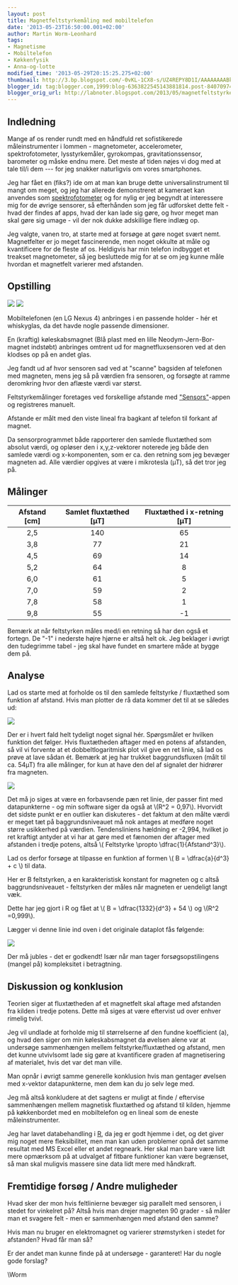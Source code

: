 ```yaml
---
layout: post
title: Magnetfeltstyrkemåling med mobiltelefon
date: '2013-05-23T16:50:00.001+02:00'
author: Martin Worm-Leonhard
tags:
- Magnetisme
- Mobiltelefon
- Køkkenfysik
- Anna-og-lotte
modified_time: '2013-05-29T20:15:25.275+02:00'
thumbnail: http://3.bp.blogspot.com/-0vKL-1CX8-s/UZ4REPY8D1I/AAAAAAAABkU/3ywKasCYB1Y/s72-c/magnetopstilling2.JPG
blogger_id: tag:blogger.com,1999:blog-6363822545143881814.post-840709741508133863
blogger_orig_url: http://labnoter.blogspot.com/2013/05/magnetfeltstyrkemaling-med-mobiltelefon.html
---
```


Indledning
----------

Mange af os render rundt med en håndfuld ret sofistikerede
måleinstrumenter i lommen - magnetometer, accelerometer,
spektrofotometer, lysstyrkemåler, gyrokompas, gravitationssensor,
barometer og måske endnu mere. Det meste af tiden nøjes vi dog med at
tale til/i dem --- for jeg snakker naturligvis om vores smartphones. 

Jeg har fået en (fiks?) ide om at man kan bruge dette universalinstrument til
mangt om meget, og jeg har allerede demonstreret at kameraet kan
anvendes som [spektrofotometer](http://www.lmfk.dk/artikler/data/artikler/1302/1302_53.pdf) og
for nylig er jeg begyndt at interessere mig for de øvrige sensorer, så
efterhånden som jeg får udforsket dette felt - hvad der findes af apps,
hvad der kan lade sig gøre, og hvor meget man skal gøre sig umage - vil
der nok dukke adskillige flere indlæg op.

Jeg valgte, vanen tro, at starte med at forsøge at gøre noget svært
nemt. Magnetfelter er jo meget fascinerende, men noget okkulte at måle
og kvantificere for de fleste af os. Heldigvis har min telefon indbygget
et treakset magnetometer, så jeg besluttede mig for at se om jeg kunne
måle hvordan et magnetfelt varierer med afstanden.

Opstilling
----------

![]({{site.url}}/images/magnetopstilling2.jpg) ![]({site.url}}/images/magnetopstilling1.jpg)

Mobiltelefonen (en LG Nexus 4) anbringes i en passende holder - hér et
whiskyglas, da det havde nogle passende dimensioner. 

En (kraftig) køleskabsmagnet (Blå plast med en lille
Neodym-Jern-Bor-magnet indstøbt) anbringes omtrent ud for
magnetfluxsensoren ved at den klodses op på en andet glas. 

Jeg fandt ud af hvor sensoren sad ved at "scanne" bagsiden af telefonen
med magneten, mens jeg så på værdien fra sensoren, og forsøgte at ramme
deromkring hvor den aflæste værdi var størst.

Feltstyrkemålinger foretages ved forskellige afstande med
["Sensors"](https://play.google.com/store/apps/details?id=aizen.sensors)-appen
og registreres manuelt. 

Afstande er målt med den viste lineal fra bagkant af telefon til forkant
af magnet.

Da sensorprogrammet både rapporterer den samlede fluxtæthed som absolut
værdi, og opløser den i x,y,z-vektorer noterede jeg både den samlede
værdi og x-komponenten, som er ca. den retning som jeg bevæger magneten
ad. Alle værdier opgives at være i mikrotesla (µT), så det tror jeg på.

Målinger
--------

 | Afstand \[cm\] |  Samlet fluxtæthed \[µT\] |  Fluxtæthed i x-retning \[µT\]| 
 |:--------------:|:------------------------:|:------------------------------:|
 | 2,5            |  140                      |  65                           |
 | 3,8            |  77                       |  21                           |
 | 4,5            |  69                       |  14                           |
 | 5,2            |  64                       |  8                            |
 | 6,0            |  61                       |  5                            |
 | 7,0            |  59                       |  2                            |
 | 7,8            |  58                       |  1                            |
 | 9,8            |  55                       |  -1                           |


Bemærk at når feltstyrken måles med/i en retning så har den også et
fortegn. De "-1" i nederste højre hjørne er altså helt ok.
Jeg beklager i øvrigt den tudegrimme tabel - jeg skal have fundet en
smartere måde at bygge dem på.

Analyse
-------

Lad os starte med at forholde os til den samlede feltstyrke / fluxtæthed
som funktion af afstand. Hvis man plotter de rå data kommer det til at
se således ud:

![]({{site.url}}/images/magnetrådata.png)

Der er i hvert fald helt tydeligt noget signal hér. Spørgsmålet er
hvilken funktion det følger. Hvis fluxtætheden aftager med en potens af
afstanden, så vil vi forvente at et dobbeltlogaritmisk plot vil give en
ret linie, så lad os prøve at lave sådan ét. Bemærk at jeg har trukket
baggrundsfluxen (målt til ca. 54µT) fra alle målinger, for kun at have
den del af signalet der hidrører fra magneten.

![]({site.url}}/images/magnetloglog.png)

Det må jo siges at være en forbavsende pæn ret linie, der passer fint
med datapunkterne - og min software siger da også at \\(R^2 = 0,97\\).
Hvorvidt det sidste punkt er en outlier kan diskuteres - det faktum at
den målte værdi er meget tæt på baggrundsniveauet må nok antages at
medføre noget større usikkerhed på værdien.
Tendensliniens hældning er -2,994, hvilket jo ret kraftigt antyder at vi
har at gøre med et fænomen der aftager med afstanden i tredje potens,
altså \\( Feltstyrke \propto \dfrac{1}{Afstand^3}\\).

Lad os derfor forsøge at tilpasse en funktion af formen \\( B =
\dfrac{a}{d^3} + c \\) til data.

Her er B feltstyrken, a en karakteristisk konstant for magneten og c
altså baggrundsniveauet - feltstyrken der måles når magneten er
uendeligt langt væk.

Dette har jeg gjort i R og fået at \\( B = \dfrac{1332}{d^3} + 54 \\)
og \\(R^2 =0,999\\).

Lægger vi denne linie ind oven i det originale dataplot fås følgende:

![]({{site.url}}images/magnetslutfit.png)

Der må jubles - det er godkendt! Især når man tager forsøgsopstilingens
(mangel på) kompleksitet i betragtning.

Diskussion og konklusion
------------------------

Teorien siger at fluxtætheden af et magnetfelt skal aftage med afstanden
fra kilden i tredje potens. Dette må siges at være eftervist ud over
enhver rimelig tvivl.

Jeg vil undlade at forholde mig til størrelserne af den fundne
koefficient (a), og hvad den siger om min køleskabsmagnet da øvelsen
alene var at undersøge sammenhængen mellem feltstyrke/fluxtæthed og
afstand, men det kunne utvivlsomt lade sig gøre at kvantificere graden
af magnetisering af materialet, hvis det var det man ville.

Man opnår i øvrigt samme generelle konklusion hvis man gentager øvelsen
med x-vektor datapunkterne, men dem kan du jo selv lege med.

Jeg må altså konkludere at det sagtens er muligt at finde / eftervise
sammenhængen mellem magnetisk fluxtæthed og afstand til kilden, hjemme
på køkkenbordet med en mobiltelefon og en lineal som de eneste
måleinstrumenter.

Jeg har lavet databehandling i [R](http://www.r-project.org/), da jeg er
godt hjemme i det, og det giver mig noget mere fleksibilitet, men man
kan uden problemer opnå det samme resultat med MS Excel eller et andet
regneark. Her skal man bare være lidt mere opmærksom på at udvalget af
fitbare funktioner kan være begrænset, så man skal muligvis massere sine
data lidt mere med håndkraft.

Fremtidige forsøg / Andre muligheder
------------------------------------

Hvad sker der mon hvis feltlinierne bevæger sig parallelt med sensoren,
i stedet for vinkelret på? Altså hvis man drejer magneten 90 grader - så
måler man et svagere felt - men er sammenhængen med afstand den samme?

Hvis man nu bruger en elektromagnet og varierer strømstyrken i stedet
for afstanden? Hvad får man så?

Er der andet man kunne finde på at undersøge - garanteret! Har du nogle
gode forslag?

\\Worm
